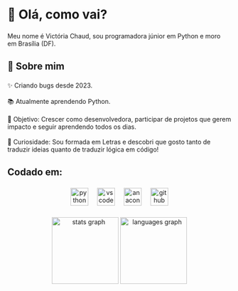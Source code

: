 <h1 align="left">👋 Olá, como vai?</h1>

###

<p align="left">Meu nome é Victória Chaud, sou programadora júnior em Python e moro em Brasília (DF).</p>

###

<h2 align="left">💫 Sobre mim</h2>

###

<p align="left">✨ Criando bugs desde 2023.<br><br>📚 Atualmente aprendendo Python.<br><br>🎯 Objetivo: Crescer como desenvolvedora, participar de projetos que gerem impacto e seguir aprendendo todos os dias.<br><br>🎲 Curiosidade: Sou formada em Letras e descobri que gosto tanto de traduzir ideias quanto de traduzir lógica em código!</p>

###

<h2 align="left">Codado em:</h2>

###

<div align="center">
  <img src="https://cdn.jsdelivr.net/gh/devicons/devicon/icons/python/python-original.svg" height="40" alt="python logo"  />
  <img width="12" />
  <img src="https://cdn.jsdelivr.net/gh/devicons/devicon/icons/vscode/vscode-original.svg" height="40" alt="vscode logo"  />
  <img width="12" />
  <img src="https://cdn.jsdelivr.net/gh/devicons/devicon/icons/anaconda/anaconda-original.svg" height="40" alt="anaconda logo"  />
  <img width="12" />
  <img src="https://cdn.jsdelivr.net/gh/devicons/devicon/icons/github/github-original.svg" height="40" alt="github logo"  />
</div>

###

<div align="center">
  <img src="https://github-readme-stats.vercel.app/api?username=Victoria-Chaud&hide_title=false&hide_rank=false&show_icons=true&include_all_commits=true&count_private=true&disable_animations=false&theme=dracula&locale=en&hide_border=false&order=1" height="150" alt="stats graph"  />
  <img src="https://github-readme-stats.vercel.app/api/top-langs?username=Victoria-Chaud&locale=en&hide_title=false&layout=compact&card_width=320&langs_count=5&theme=dracula&hide_border=false&order=2" height="150" alt="languages graph"  />
</div>

###
